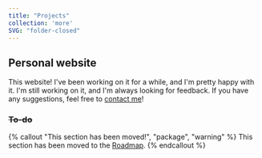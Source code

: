 ```yaml
---
title: "Projects"
collection: 'more'
SVG: "folder-closed"
---
```


## Personal website
This website! I've been working on it for a while, and I'm pretty happy with it. I'm still working on it, and I'm always looking for feedback. If you have any suggestions, feel free to [contact me](/contact)!
<s>
### To-do
</s>

{% callout "This section has been moved!", "package", "warning" %}
This section has been moved to the [Roadmap](/roadmap).
{% endcallout %}